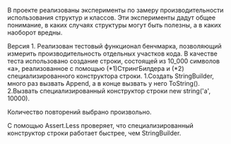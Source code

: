 В проекте реализованы эксперименты по замеру производительности использования структур и классов.
Эти эксперименты дадут общее понимание, в каких случаях структуры могут быть полезны, а в каких наоборот вредны.

Версия 1.
Реализован тестовый функционал бенчмарка, позволяющий измерить производительность отдельных участков кода.
В качестве теста использовано создание строки, состоящей из 10_000 символов «а», реализованное с помощью
(*1)СтрингБилдера и (*2) специализированного конструктора строки.
1.Создать StringBuilder, много раз вызвать Append, а в конце вызвать у него ToString().
2.Вызвать специализированный конструктор строки new string('a', 10000).

Количество повторений выбрано произвольно.

С помощью Assert.Less проверяет, что специализированный конструктор строки работает быстрее, чем StringBuilder.
